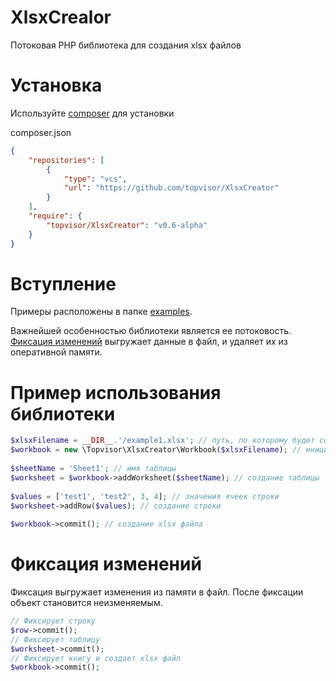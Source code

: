 # XlsxCrealor

Потоковая PHP библиотека для создания xlsx файлов

# Установка

Используйте [composer](https://getcomposer.org/) для установки

composer.json
```json
{
    "repositories": [
        {
            "type": "vcs",
            "url": "https://github.com/topvisor/XlsxCreator"
        }
    ],
    "require": {
        "topvisor/XlsxCreator": "v0.6-alpha"
    }
}
```

# Вступление

Примеры расположены в папке [examples](https://github.com/topvisor/XlsxCreator/tree/master/examples).

Важнейшей особенностью библиотеки является ее потоковость. [Фиксация изменений](#Фиксация-изменений) выгружает данные в файл, и удаляет их 
из оперативной памяти.

# Пример использования библиотеки

```php
$xlsxFilename = __DIR__.'/example1.xlsx'; // путь, по которому будет создан xlsx файл
$workbook = new \Topvisor\XlsxCreator\Workbook($xlsxFilename); // инициализация библиотеки
 
$sheetName = 'Sheet1'; // имя таблицы
$worksheet = $workbook->addWorksheet($sheetName); // создание таблицы
 
$values = ['test1', 'test2', 3, 4]; // значения ячеек строки
$worksheet->addRow($values); // создание строки
 
$workbook->commit(); // создание xlsx файла
```

# Фиксация изменений

Фиксация выгружает изменения из памяти в файл. После фиксации объект становится неизменяемым.

```php
// Фиксирует строку
$row->commit();
// Фиксирует таблицу
$worksheet->commit();
// Фиксирует книгу и создает xlsx файл
$workbook->commit();
```
